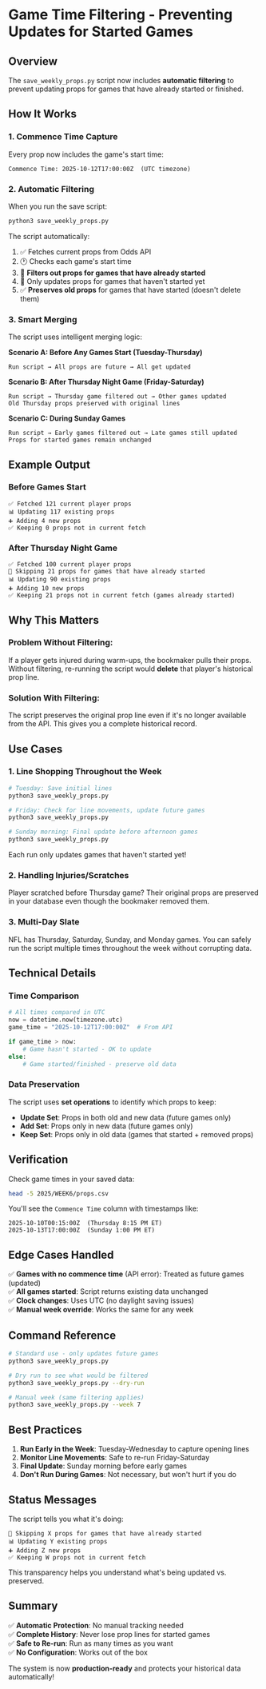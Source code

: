 # Game Time Filtering - Preventing Updates for Started Games

## Overview

The `save_weekly_props.py` script now includes **automatic filtering** to prevent updating props for games that have already started or finished.

## How It Works

### 1. **Commence Time Capture**
Every prop now includes the game's start time:
```
Commence Time: 2025-10-12T17:00:00Z  (UTC timezone)
```

### 2. **Automatic Filtering**
When you run the save script:
```bash
python3 save_weekly_props.py
```

The script automatically:
1. ✅ Fetches current props from Odds API
2. 🕐 Checks each game's start time
3. 🚫 **Filters out props for games that have already started**
4. 💾 Only updates props for games that haven't started yet
5. ✅ **Preserves old props** for games that have started (doesn't delete them)

### 3. **Smart Merging**
The script uses intelligent merging logic:

**Scenario A: Before Any Games Start (Tuesday-Thursday)**
```
Run script → All props are future → All get updated
```

**Scenario B: After Thursday Night Game (Friday-Saturday)**
```
Run script → Thursday game filtered out → Other games updated
Old Thursday props preserved with original lines
```

**Scenario C: During Sunday Games**
```
Run script → Early games filtered out → Late games still updated
Props for started games remain unchanged
```

## Example Output

### Before Games Start
```
✅ Fetched 121 current player props
📊 Updating 117 existing props
➕ Adding 4 new props
✅ Keeping 0 props not in current fetch
```

### After Thursday Night Game
```
✅ Fetched 100 current player props
🚫 Skipping 21 props for games that have already started
📊 Updating 90 existing props
➕ Adding 10 new props
✅ Keeping 21 props not in current fetch (games already started)
```

## Why This Matters

### **Problem Without Filtering:**
If a player gets injured during warm-ups, the bookmaker pulls their props. Without filtering, re-running the script would **delete** that player's historical prop line.

### **Solution With Filtering:**
The script preserves the original prop line even if it's no longer available from the API. This gives you a complete historical record.

## Use Cases

### 1. **Line Shopping Throughout the Week**
```bash
# Tuesday: Save initial lines
python3 save_weekly_props.py

# Friday: Check for line movements, update future games
python3 save_weekly_props.py

# Sunday morning: Final update before afternoon games
python3 save_weekly_props.py
```

Each run only updates games that haven't started yet!

### 2. **Handling Injuries/Scratches**
Player scratched before Thursday game? Their original props are preserved in your database even though the bookmaker removed them.

### 3. **Multi-Day Slate**
NFL has Thursday, Saturday, Sunday, and Monday games. You can safely run the script multiple times throughout the week without corrupting data.

## Technical Details

### Time Comparison
```python
# All times compared in UTC
now = datetime.now(timezone.utc)
game_time = "2025-10-12T17:00:00Z"  # From API

if game_time > now:
    # Game hasn't started - OK to update
else:
    # Game started/finished - preserve old data
```

### Data Preservation
The script uses **set operations** to identify which props to keep:
- **Update Set**: Props in both old and new data (future games only)
- **Add Set**: Props only in new data (future games only)
- **Keep Set**: Props only in old data (games that started + removed props)

## Verification

Check game times in your saved data:
```bash
head -5 2025/WEEK6/props.csv
```

You'll see the `Commence Time` column with timestamps like:
```
2025-10-10T00:15:00Z  (Thursday 8:15 PM ET)
2025-10-13T17:00:00Z  (Sunday 1:00 PM ET)
```

## Edge Cases Handled

✅ **Games with no commence time** (API error): Treated as future games (updated)  
✅ **All games started**: Script returns existing data unchanged  
✅ **Clock changes**: Uses UTC (no daylight saving issues)  
✅ **Manual week override**: Works the same for any week

## Command Reference

```bash
# Standard use - only updates future games
python3 save_weekly_props.py

# Dry run to see what would be filtered
python3 save_weekly_props.py --dry-run

# Manual week (same filtering applies)
python3 save_weekly_props.py --week 7
```

## Best Practices

1. **Run Early in the Week**: Tuesday-Wednesday to capture opening lines
2. **Monitor Line Movements**: Safe to re-run Friday-Saturday
3. **Final Update**: Sunday morning before early games
4. **Don't Run During Games**: Not necessary, but won't hurt if you do

## Status Messages

The script tells you what it's doing:

```
🚫 Skipping X props for games that have already started
📊 Updating Y existing props
➕ Adding Z new props  
✅ Keeping W props not in current fetch
```

This transparency helps you understand what's being updated vs. preserved.

## Summary

✅ **Automatic Protection**: No manual tracking needed  
✅ **Complete History**: Never lose prop lines for started games  
✅ **Safe to Re-run**: Run as many times as you want  
✅ **No Configuration**: Works out of the box  

The system is now **production-ready** and protects your historical data automatically!

